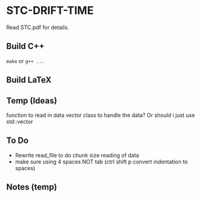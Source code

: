 # STC-DRIFT-TIME

Read STC.pdf for details.

## Build C++
```make```
or
``` g++ ... ```

## Build LaTeX


## Temp (Ideas)
function to read in data
vector class to handle the data? Or should i just use std::vector

## To Do
* Rewrite read_file to do chunk size reading of data
* make sure using 4 spaces NOT tab (ctrl shift p convert indentation to spaces)

## Notes (temp)
